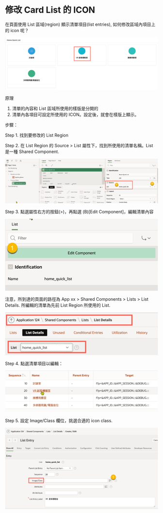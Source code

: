 # 修改 Card List 的 ICON

在頁面使用  List 區域(region) 顯示清單項目(list entries), 如何修改區域內項目上的 icon 呢？

![](<.gitbook/assets/image (10) (1) (1).png>)

原理

1. 清單的內容和 List 區域所使用的樣版是分開的
2. 清單內各項目可設定所使用的 ICON。設定後，就會在樣版上顯示。

步驟：

Step 1. 找到要修改的 List Region

Step 2. 在 List Region 的 Source > List 屬性下，找到所使用的清單名稱。List 是一種 Shared Component.&#x20;

![](<.gitbook/assets/image (4).png>)

Step 3. 點選屬性右方的按鈕(>)，再點選 (B)\[Edit Component]，編輯清單內容

![](<.gitbook/assets/image (8).png>)

注意，所到達的頁面的路徑為  App xx > Shared Components > Lists > List Details. 所編輯的清單為先前 List Region 所使用的 List.&#x20;

![](<.gitbook/assets/image (9).png>)

Step 4. 點選清單項目以編輯：

![](<.gitbook/assets/image (11) (1) (1).png>)

Step 5. 設定 Image/Class 欄位，挑選合適的 icon class.

![](<.gitbook/assets/image (7) (1) (1).png>)









